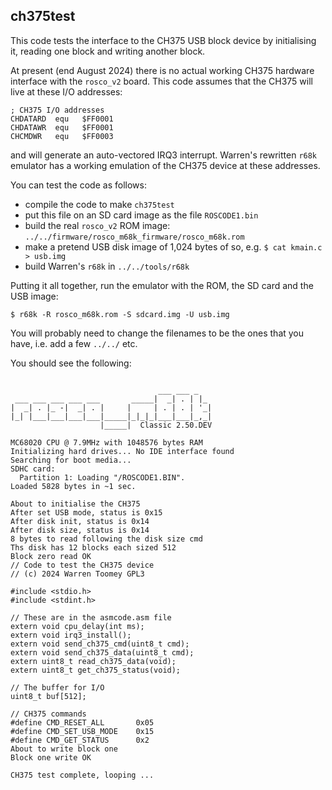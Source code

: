 ## ch375test

This code tests the interface to the CH375 USB block
device by initialising it, reading one block and
writing another block.

At present (end August 2024) there is no actual
working CH375 hardware interface with the `rosco_v2`
board. This code assumes that the CH375 will live
at these I/O addresses:

```
; CH375 I/O addresses
CHDATARD  equ   $FF0001
CHDATAWR  equ   $FF0001
CHCMDWR   equ   $FF0003
```

and will generate an auto-vectored IRQ3 interrupt.
Warren's rewritten `r68k` emulator has a working
emulation of the CH375 device at these addresses.

You can test the code as follows:

 - compile the code to make `ch375test`
 - put this file on an SD card image as the file `ROSCODE1.bin`
 - build the real `rosco_v2` ROM image:
   `../../firmware/rosco_m68k_firmware/rosco_m68k.rom`
 - make a pretend USB disk image of 1,024 bytes of so, e.g.
   `$ cat kmain.c > usb.img`
 - build Warren's `r68k` in `../../tools/r68k`

Putting it all together, run the emulator with the ROM,
the SD card and the USB image:

```
$ r68k -R rosco_m68k.rom -S sdcard.img -U usb.img
```

You will probably need to change the filenames to be
the ones that you have, i.e. add a few `../../` etc.

You should see the following:

```

                                 ___ ___ _   
 ___ ___ ___ ___ ___       _____|  _| . | |_ 
|  _| . |_ -|  _| . |     |     | . | . | '_|
|_| |___|___|___|___|_____|_|_|_|___|___|_,_|
                    |_____|  Classic 2.50.DEV

MC68020 CPU @ 7.9MHz with 1048576 bytes RAM
Initializing hard drives... No IDE interface found
Searching for boot media...
SDHC card:
  Partition 1: Loading "/ROSCODE1.BIN".
Loaded 5828 bytes in ~1 sec.

About to initialise the CH375
After set USB mode, status is 0x15
After disk init, status is 0x14
After disk size, status is 0x14
8 bytes to read following the disk size cmd
Ths disk has 12 blocks each sized 512
Block zero read OK
// Code to test the CH375 device
// (c) 2024 Warren Toomey GPL3

#include <stdio.h>
#include <stdint.h>

// These are in the asmcode.asm file
extern void cpu_delay(int ms);
extern void irq3_install();
extern void send_ch375_cmd(uint8_t cmd);
extern void send_ch375_data(uint8_t cmd);
extern uint8_t read_ch375_data(void);
extern uint8_t get_ch375_status(void);

// The buffer for I/O
uint8_t buf[512];

// CH375 commands
#define CMD_RESET_ALL    	0x05
#define CMD_SET_USB_MODE 	0x15
#define CMD_GET_STATUS   	0x2
About to write block one
Block one write OK

CH375 test complete, looping ...
```
